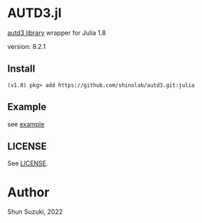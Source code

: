 # AUTD3.jl

[autd3 library](https://github.com/shinolab/autd3) wrapper for Julia 1.8

version: 8.2.1

## Install

```
(v1.8) pkg> add https://github.com/shinolab/autd3.git:julia
```

## Example

see [example](./example)

## LICENSE

See [LICENSE](https://github.com/shinolab/autd3/blob/master/LICENSE).

# Author

Shun Suzuki, 2022
